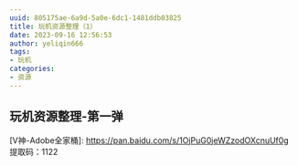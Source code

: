 ```yaml
---
uuid: 805175ae-6a9d-5a0e-6dc1-1481ddb03825
title: 玩机资源整理（1）
date: 2023-09-16 12:56:53
author: yeliqin666
tags:
- 玩机
categories:
- 资源
---
```

## 玩机资源整理-第一弹

[V神-Adobe全家桶]: https://pan.baidu.com/s/1OjPuG0jeWZzodOXcnuUf0g    提取码：1122

[电视直播源搜索]: https://www.foodieguide.com/iptvsearch/

[果核剥壳]: https://www.ghxi.com/

[IKUUU]: https://ikuuu.club/

[异星软件空间]: https://www.yxssp.com/

[油猴脚本]: https://greasyfork.org/zh-CN/scripts

[CANVA可画]: https://www.canva.cn/

[MIUI更新仓库]: https://roms.miuier.com/zh-cn/

[Magisk]: https://github.com/topjohnwu/Magisk/releases

[YC9559]: https://github.com/yc9559

[LSPosed]: https://github.com/LSPosed/LSPosed/releases